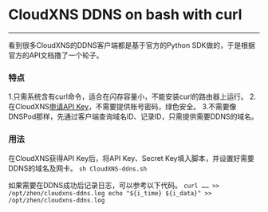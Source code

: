 # CloudXNS DDNS on bash with curl
***
看到很多CloudXNS的DDNS客户端都是基于官方的Python SDK做的，于是根据官方的API文档撸了一个轮子。

### 特点
1.只需系统含有curl命令，适合在闪存容量小，不能安装curl的路由器上运行。
2.在CloudXNS[申请API Key](https://www.cloudxns.net/AccountManage/apimanage.html)，不需要提供账号密码，绿色安全。
3.不需要像DNSPod那样，先通过客户端查询域名ID、记录ID，只需提供需要DDNS的域名。

### 用法
在CloudXNS获得API Key后，将API Key、Secret Key填入脚本，并设置好需要DDNS的域名及网卡。
`sh CloudXNS-ddns.sh`

如果需要在DDNS成功后记录日志，可以参考以下代码。
`curl …… >> /opt/zhen/cloudxns-ddns.log
echo "${i_time} ${i_data}" >> /opt/zhen/cloudxns-ddns.log`
